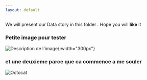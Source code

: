 ```yaml
---
layout: default
---
```


We will present our Data story in this folder .
Hope you will **like** it



### Petite image pour tester 
![Description de l'image](C:\Users\jujud\Documents\ada-template-website_Dat4k\test.png){:width="300px"}

### et une deuxieme parce que ca commence a me souler
![Octocat](https://github.githubassets.com/images/icons/emoji/octocat.png)
